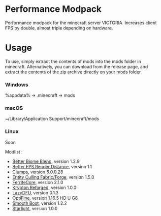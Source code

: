 # Performance Modpack
Performance modpack for the minecraft server VICTORIA. Increases client FPS by double, almost triple depending on hardware.

# Usage
To use, simply extract the contents of mods into the mods folder in minecraft. Alternatively, you can download from the release page, and extract the contents of the zip archive directly on your mods folder.

### Windows
%appdata% -> .minecraft -> mods

### macOS
~/Library/Application Support/minecraft/mods

### Linux
Soon

Modlist :
- [Better Biome Blend](https://www.curseforge.com/minecraft/mc-mods/better-biome-blend), version 1.2.9
- [Better FPS Render Distance](https://www.curseforge.com/minecraft/mc-mods/better-fps-render-distance), version 1.1
- [Clumps](https://www.curseforge.com/minecraft/mc-mods/clumps), version 6.0.0.28
- [Entity Culling Fabric/Forge](https://www.curseforge.com/minecraft/mc-mods/entityculling), version 1.5.0
- [FerriteCore](https://www.curseforge.com/minecraft/mc-mods/ferritecore), version 2.1.0
- [Krypton Reforged](https://www.curseforge.com/minecraft/mc-mods/krypton-reforged), version 1.0.0
- [LazyDFU](https://www.curseforge.com/minecraft/mc-mods/lazy-dfu-forge), version 0.1.3
- [OptiFine](https://optifine.net/home), version 1.16.5 HD U G8
- [Smooth Boot](https://www.curseforge.com/minecraft/mc-mods/smooth-boot-forge), version 1.2.2
- [Starlight](https://www.curseforge.com/minecraft/mc-mods/starlight-forge), version 1.0.0